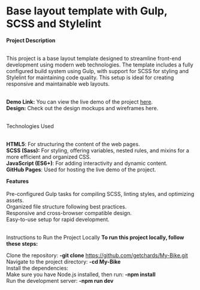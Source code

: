 # Base layout template with Gulp, SCSS and Stylelint

**Project Description**<br><br>

This project is a base layout template designed to streamline front-end development using modern web technologies. The template includes a fully configured build system using Gulp, with support for SCSS for styling and Stylelint for maintaining code quality. This setup is ideal for creating responsive and maintainable web layouts.<br><br>

**Demo Link:** You can view the live demo of the project [here](https://no1pain.github.io/Velocity_Rides/).<br>
**Design:** Check out the design mockups and wireframes here.<br><br>

Technologies Used<br><br>

**HTML5**: For structuring the content of the web pages.<br>
**SCSS (Sass):** For styling, offering variables, nested rules, and mixins for a more efficient and organized CSS.<br>
**JavaScript (ES6+)**: For adding interactivity and dynamic content.<br>
**GitHub Pages**: Used for hosting the live demo of the project.<br>

**Features**<br><br>
Pre-configured Gulp tasks for compiling SCSS, linting styles, and optimizing assets.<br>
Organized file structure following best practices.<br>
Responsive and cross-browser compatible design.<br>
Easy-to-use setup for rapid development.<br><br>

Instructions to Run the Project Locally
**To run this project locally, follow these steps:**<br>

Clone the repository: **-git clone** https://github.com/getchards/My-Bike.git<br>
Navigate to the project directory: **-cd My-Bike**<br>
Install the dependencies:<br>
Make sure you have Node.js installed, then run: **-npm install**<br>
Run the development server: **-npm run dev**<br>
